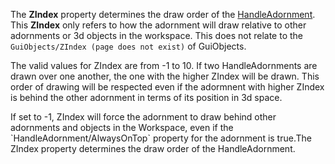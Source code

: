 The **ZIndex** property determines the draw order of the [HandleAdornment](https://developer.roblox.com/en-us/api-reference/class/HandleAdornment). This **ZIndex** only refers to how the adornment will draw relative to other adornments or 3d objects in the workspace. This does not relate to the `GuiObjects/ZIndex (page does not exist)` of GuiObjects.

The valid values for ZIndex are from -1 to 10. If two HandleAdornments are drawn over one another, the one with the higher ZIndex will be drawn. This order of drawing will be respected even if the adormnent with higher ZIndex is behind the other adornment in terms of its position in 3d space.

If set to -1, ZIndex will force the adornment to draw behind other adornments and objects in the Workspace, even if the \`HandleAdornment/AlwaysOnTop\` property for the adornment is true.The ZIndex property determines the draw order of the HandleAdornment.